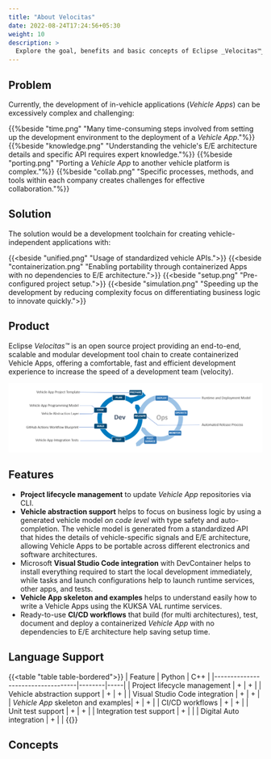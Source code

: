 ```yaml
---
title: "About Velocitas"
date: 2022-08-24T17:24:56+05:30
weight: 10
description: >
  Explore the goal, benefits and basic concepts of Eclipse _Velocitas™_
---
```


## Problem

Currently, the development of in-vehicle applications (_Vehicle Apps_) can be excessively complex and challenging:

{{%beside "time.png" "Many time-consuming steps involved from setting up the development environment to the deployment of a <i>Vehicle App</i>."%}}
{{%beside "knowledge.png" "Understanding the vehicle's E/E architecture details and specific API requires expert knowledge."%}}
{{%beside "porting.png" "Porting a _Vehicle App_ to another vehicle platform is complex."%}}
{{%beside "collab.png" "Specific processes, methods, and tools within each company creates challenges for effective collaboration."%}}

## Solution

The solution would be a development toolchain for creating vehicle-independent applications with:

{{<beside "unified.png" "Usage of standardized vehicle APIs.">}}
{{<beside "containerization.png" "Enabling portability through containerized Apps with no dependencies to E/E architecture.">}}
{{<beside "setup.png" "Pre-configured project setup​.">}}
{{<beside "simulation.png" "Speeding up the development by reducing complexity focus on differentiating business logic to innovate quickly.">}}

## Product

Eclipse _Velocitas™_ is an open source project providing an end-to-end, scalable and modular development tool chain to create containerized Vehicle Apps, offering a comfortable, fast and efficient development experience to increase the speed of a development team (velocity).

<img src="dev_ops_cycle.png" >

## Features

- **Project lifecycle management** to update _Vehicle App_ repositories via CLI.
- **Vehicle abstraction support** helps to focus on business logic by using a generated vehicle model _on code level_ with type safety and auto-completion. The vehicle model is generated from a standardized API that hides the details of vehicle-specific signals and E/E architecture, allowing Vehicle Apps to be portable across different electronics and software architectures.
- Microsoft **Visual Studio Code integration** with DevContainer helps to install everything required to start the local development immediately, while tasks and launch configurations help to launch runtime services, other apps, and tests.
- **Vehicle App skeleton and examples** helps to understand easily how to write a Vehicle Apps using the KUKSA VAL runtime services.
- Ready-to-use **CI/CD workflows** that build (for multi architectures), test, document and deploy a containerized _Vehicle App_ with no dependencies to E/E architecture help saving setup time.

## Language Support

{{<table "table table-bordered">}}
| Feature                           | Python | C++ |
|-----------------------------------|--------|-----|
| Project lifecycle management      | +      | +   |
| Vehicle abstraction support       | +      | +   |
| Visual Studio Code integration    | +      | +   |
| _Vehicle App_ skeleton and examples| +      | +   |
| CI/CD workflows                   | +      | +   |
| Unit test support                 | +      | +   |
| Integration test support          | +      |     |
| Digital Auto integration          | +      |     |
{{</table>}}

## Concepts
